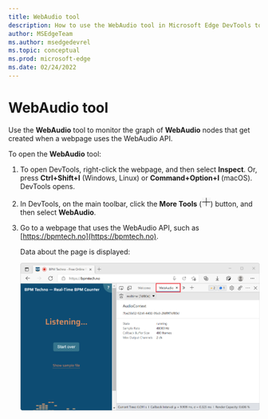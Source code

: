 ```yaml
---
title: WebAudio tool
description: How to use the WebAudio tool in Microsoft Edge DevTools to monitor WebAudio calls and traffic, for a webpage that uses the WebAudio API.
author: MSEdgeTeam
ms.author: msedgedevrel
ms.topic: conceptual
ms.prod: microsoft-edge
ms.date: 02/24/2022
---
```

# WebAudio tool

Use the **WebAudio** tool to monitor the graph of **WebAudio** nodes that get created when a webpage uses the WebAudio API.


To open the **WebAudio** tool:

1. To open DevTools, right-click the webpage, and then select **Inspect**.  Or, press **Ctrl+Shift+I** (Windows, Linux) or **Command+Option+I** (macOS).  DevTools opens.

1. In DevTools, on the main toolbar, click the **More Tools** (![More Tools icon](../media/more-tools-icon-light-theme.png)) button, and then select **WebAudio**.

1. Go to a webpage that uses the WebAudio API, such as [https://bpmtech.no](https://bpmtech.no).

   Data about the page is displayed:

   ![The WebAudio tool](../media/webaudio-tool.png)

<!-- https://webaudio.github.io/demo-list/ -->
